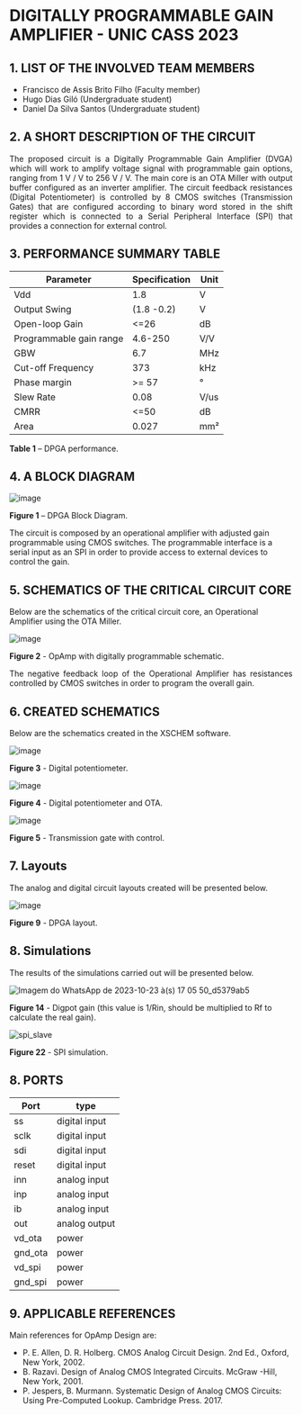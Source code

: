 
# DIGITALLY PROGRAMMABLE GAIN AMPLIFIER - UNIC CASS 2023

## 1. LIST OF THE INVOLVED TEAM MEMBERS

- Francisco de Assis Brito Filho (Faculty member)
- Hugo Dias Giló (Undergraduate student)
- Daniel Da Silva Santos (Undergraduate student)

## 2. A SHORT DESCRIPTION OF THE CIRCUIT

<p align="justify">The proposed circuit is a Digitally Programmable Gain Amplifier (DVGA) which will work to amplify voltage signal with programmable gain options, ranging from 1 V / V to 256 V / V. The main core is an OTA Miller with output buffer configured as an inverter amplifier. The circuit feedback resistances (Digital Potentiometer) is controlled by 8 CMOS switches (Transmission Gates) that are configured according to binary word stored in the shift register which is connected to a Serial Peripheral Interface (SPI) that provides a connection for external control.</p>

## 3. PERFORMANCE SUMMARY TABLE


| Parameter               |  Specification      | Unit                |
| ----------------------- | ------------------- | ------------------- |
| Vdd                     | 1.8                 | V                   |
| Output Swing            | (1.8 -0.2)         | V                   |
| Open-loop Gain          | <=26                | dB                  |
| Programmable gain range | 4.6-250             | V/V                 |
| GBW                     | 6.7                 | MHz                 |
| Cut-off Frequency       | 373                 | kHz                 |
| Phase margin            | >= 57               | °                   |
| Slew Rate               | 0.08                 | V/us                |
| CMRR                    | <=50                | dB                  |
| Area                    | 0.027               | mm²                 |

**Table 1** – DPGA performance.

## 4. A BLOCK DIAGRAM

![image](https://github.com/hugodiasg/dpga_unic-cass/assets/80465879/428c018a-ced2-4f6d-b0bb-f24dcfe03fc2)


**Figure 1** – DPGA Block Diagram.

<p>The circuit is composed by an operational amplifier with adjusted gain programmable using CMOS switches. The programmable interface is a serial input as an SPI in order to provide access to external devices to control the gain.</p>

## 5. SCHEMATICS OF THE CRITICAL CIRCUIT CORE

Below are the schematics of the critical circuit core, an Operational Amplifier using the OTA Miller.

![image](https://github.com/hugodiasg/dpga_unic-cass/assets/80465879/84d24615-5e92-48f5-9c7e-5db68ef6435b)

**Figure 2** - OpAmp with digitally programmable schematic.

<p align="justify">The negative feedback loop of the Operational Amplifier has resistances controlled by CMOS switches in order to program the overall gain.</p>

## 6. CREATED SCHEMATICS
Below are the schematics created in the XSCHEM software.

![image](https://github.com/hugodiasg/dpga_unic-cass/assets/80465879/c2cbca85-40ad-4e4c-ad81-c7d93fd51da9)

**Figure 3** - Digital potentiometer.

![image](https://github.com/hugodiasg/dpga_unic-cass/assets/80465879/85b807c8-8e2f-487a-8648-7eb4ed044bd4)

**Figure 4** - Digital potentiometer and OTA.

![image](https://github.com/hugodiasg/dpga_unic-cass/assets/80465879/ce1c2fd8-f4e3-4736-a5da-e4f93d0ddd64)

**Figure 5** - Transmission gate with control.

## 7. Layouts

The analog and digital circuit layouts created will be presented below. 

![image](https://github.com/hugodiasg/dpga_unic-cass/assets/80465879/e5b330c4-e9aa-421b-97f9-eb47dd0e947f)

**Figure 9** - DPGA layout.

## 8. Simulations
The results of the simulations carried out will be presented below.

![Imagem do WhatsApp de 2023-10-23 à(s) 17 05 50_d5379ab5](https://github.com/hugodiasg/dpga_unic-cass/assets/80465879/37a12f4f-842c-4fea-bed5-064466c3fa26)

**Figure 14** - Digpot gain (this value is 1/Rin, should be multiplied to Rf to calculate the real gain).

![spi_slave](https://github.com/hugodiasg/dpga_unic-cass/assets/80465879/12085e0b-aa16-488a-8343-54deb00809e1)

**Figure 22** - SPI simulation.

## 8. PORTS

| Port                    | type                |
| ----------------------- | ------------------- |
| ss                      | digital input       |
| sclk                    | digital input       |
| sdi                     | digital input       |
| reset                   | digital input       |
| inn                     | analog input        |
| inp                     | analog input        |
| ib                      | analog input        |
| out                     | analog output       |
| vd_ota                  | power               |
| gnd_ota                 | power               |
| vd_spi                  | power               |
| gnd_spi                 | power               |

## 9. APPLICABLE REFERENCES

Main references for OpAmp Design are:

- P. E. Allen, D. R. Holberg. CMOS Analog Circuit Design. 2nd Ed., Oxford, New York, 2002.
- B. Razavi. Design of Analog CMOS Integrated Circuits. McGraw -Hill, New York, 2001.
- P. Jespers, B. Murmann. Systematic Design of Analog CMOS Circuits: Using Pre-Computed Lookup. Cambridge Press. 2017.
